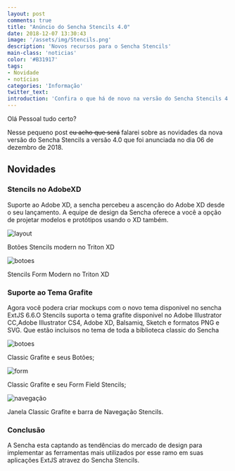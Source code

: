 ```yaml
---
layout: post
comments: true
title: "Anúncio do Sencha Stencils 4.0"
date: 2018-12-07 13:30:43
image: '/assets/img/Stencils.png'
description: 'Novos recursos para o Sencha Stencils'
main-class: 'noticias'
color: '#B31917'
tags:
- Novidade
- notícias
categories: 'Informação'
twitter_text:
introduction: 'Confira o que há de novo na versão do Sencha Stencils 4.0'
---
```


Olá Pessoal tudo certo?

Nesse pequeno post <strike>eu acho que será</strike> falarei sobre as novidades da nova versão do Sencha Stencils a versão 4.0 que foi anunciada no dia 06 de dezembro de 2018.

## Novidades

### Stencils no AdobeXD
Suporte ao Adobe XD, a sencha percebeu a ascenção do Adobe XD desde o seu lançamento. A equipe de design da Sencha oferece a você a opção de projetar modelos e protótipos usando o XD também.

<img src="https://res.cloudinary.com/dkwsuycgn/image/upload/v1564424157/stencilsadobe_zho3hz.png" title="stencils" alt="layout" class="responsive1"/> 

Botões Stencils modern no Triton XD

<img src="https://res.cloudinary.com/dkwsuycgn/image/upload/v1564424157/triton_modern_bqzpp5.png" title="layout button" alt="botoes" class="responsive1"/> 

Stencils Form Modern no Triton XD

### Suporte ao Tema Grafite

Agora você podera criar mockups com o novo tema disponivel no sencha ExtJS 6.6.O Stencils suporta o tema grafite disponivel no Adobe Illustrator CC,Adobe Illustrator CS4, Adobe XD, Balsamiq, Sketch e formatos PNG e SVG. Que estão incluisos no tema de toda a biblioteca classic do Sencha

<img src="https://res.cloudinary.com/dkwsuycgn/image/upload/v1564424102/button_icd9ck.png" title="graphite" alt="botoes" class="responsive1"/> 

Classic Grafite e seus Botões;

<img src="https://res.cloudinary.com/dkwsuycgn/image/upload/v1564424148/graphite-form_hhac4y.png" title="components" alt="form" class="responsive1"/> 

Classic Grafite e seu Form Field Stencils;

<img src="https://res.cloudinary.com/dkwsuycgn/image/upload/v1564424148/graphite-windows_uazctq.png" title="window" alt="navegação" class="responsive1"/> 

Janela Classic Grafite e barra de Navegação Stencils.

### Conclusão 

A Sencha esta captando as tendências do mercado de design para implementar as ferramentas mais utilizados por esse ramo em suas aplicações ExtJS atravez do Sencha Stencils.
